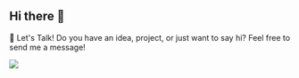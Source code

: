 ## Hi there 👋

💬 Let's Talk! 
Do you have an idea, project, or just want to say hi? Feel free to send me a message!

![](https://komarev.com/ghpvc/?username=JCiscoHuerta&color=blue)
